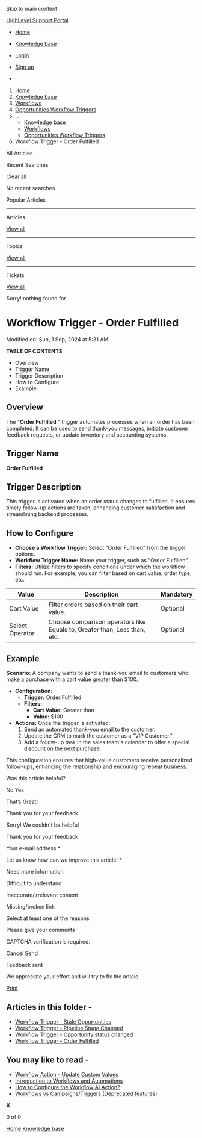 Skip to main content

[ HighLevel Support Portal ](https://help.gohighlevel.com)

  * [ Home ](/support/home)
  * [ Knowledge base ](/support/solutions)

  * [Login](/support/login)
  * [Sign up](/support/signup)
  * 

  1. [Home](/support/home)
  2. [Knowledge base](/support/solutions)
  3. [Workflows](/support/solutions/48000455132)
  4. [Opportunities Workflow Triggers](/support/solutions/folders/155000000739)
  5. ... 
     * [Knowledge base](/support/solutions)
     * [Workflows](/support/solutions/48000455132)
     * [Opportunities Workflow Triggers](/support/solutions/folders/155000000739)
  6. Workflow Trigger - Order Fulfilled

All  Articles 

Recent Searches

Clear all

No recent searches

Popular Articles

* * *

Articles

[View all](/support/search/solutions)

* * *

Topics

[View all](/support/search/topics)

* * *

Tickets

[View all](/support/search/tickets)

Sorry! nothing found for   

# Workflow Trigger - Order Fulfilled

Modified on: Sun, 1 Sep, 2024 at 5:31 AM

**TABLE OF CONTENTS**

  * Overview
  * Trigger Name
  * Trigger Description
  * How to Configure
  * Example

##   

## Overview

The "**Order Fulfilled** " trigger automates processes when an order has been completed. It can be used to send thank-you messages, initiate customer feedback requests, or update inventory and accounting systems.

### 

## Trigger Name

**Order Fulfilled**

## Trigger Description

This trigger is activated when an order status changes to fulfilled. It ensures timely follow-up actions are taken, enhancing customer satisfaction and streamlining backend processes.

## How to Configure

  * **Choose a Workflow Trigger:** Select "Order Fulfilled" from the trigger options.
  * **Workflow Trigger Name:** Name your trigger, such as "Order Fulfilled".
  * **Filters:** Utilize filters to specify conditions under which the workflow should run. For example, you can filter based on cart value, order type, etc.

Value| Description| Mandatory  
---|---|---  
Cart Value| Filter orders based on their cart value.| Optional  
Select Operator| Choose comparison operators like Equals to, Greater than, Less than, etc.| Optional  

## Example

**Scenario:** A company wants to send a thank-you email to customers who make a purchase with a cart value greater than $100.

  * **Configuration:**
    * **Trigger:** Order Fulfilled
    * **Filters:**
      * **Cart Value:** Greater than
      * **Value:**  $100
  * **Actions:** Once the trigger is activated:
    1. Send an automated thank-you email to the customer.
    2. Update the CRM to mark the customer as a "VIP Customer."
    3. Add a follow-up task in the sales team's calendar to offer a special discount on the next purchase.

This configuration ensures that high-value customers receive personalized follow-ups, enhancing the relationship and encouraging repeat business.

Was this article helpful?

No  Yes 

That’s Great!

Thank you for your feedback

Sorry! We couldn't be helpful

Thank you for your feedback

Your e-mail address *

Let us know how can we improve this article! *

Need more information 

Difficult to understand 

Inaccurate/irrelevant content 

Missing/broken link 

Select at least one of the reasons 

Please give your comments 

CAPTCHA verification is required. 

Cancel  Send 

Feedback sent

We appreciate your effort and will try to fix the article

[Print](javascript:print\(\))

## Articles in this folder -

  * [Workflow Trigger - Stale Opportunities](/support/solutions/articles/155000002492-workflow-trigger-stale-opportunities)
  * [Workflow Trigger - Pipeline Stage Changed](/support/solutions/articles/155000002493-workflow-trigger-pipeline-stage-changed)
  * [Workflow Trigger - Opportunity status changed](/support/solutions/articles/155000003252-workflow-trigger-opportunity-status-changed)
  * [Workflow Trigger - Order Fulfilled](/support/solutions/articles/155000003254-workflow-trigger-order-fulfilled)

## You may like to read -

  * [Workflow Action - Update Custom Values](/support/solutions/articles/155000003353-workflow-action-update-custom-values)
  * [Introduction to Workflows and Automations](/support/solutions/articles/155000002445-introduction-to-workflows-and-automations)
  * [How to Configure the Workflow AI Action?](/support/solutions/articles/155000000209-how-to-configure-the-workflow-ai-action-)
  * [Workflows vs Campaigns/Triggers (Deprecated features)](/support/solutions/articles/48001229927-workflows-vs-campaigns-triggers-deprecated-features-)

**X**

0 of 0 []()

[Home](/support/home) [Knowledge base](/support/solutions)
